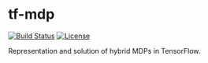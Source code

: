 # tf-mdp

[![Build Status](https://travis-ci.org/thiagopbueno/tf-mdp.svg?branch=master)](https://travis-ci.org/thiagopbueno/tf-mdp)
[![License](https://img.shields.io/aur/license/yaourt.svg)](https://github.com/felipessalvatore/tf-mdp/blob/master/LICENSE)

Representation and solution of hybrid MDPs in TensorFlow.

